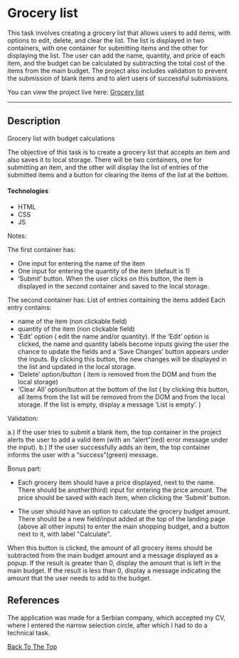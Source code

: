# Grocery list

This task involves creating a grocery list that allows users to add items, with options to edit, delete, and clear the list. The list is displayed in two containers, with one container for submitting items and the other for displaying the list. The user can add the name, quantity, and price of each item, and the budget can be calculated by subtracting the total cost of the items from the main budget. The project also includes validation to prevent the submission of blank items and to alert users of successful submissions.

You can view the project live here:
[Grocery list](https://grocerylist-dusan-project.netlify.app/)

---

## Description

Grocery list with budget calculations

The objective of this task  is to create a grocery list that accepts an item and also saves it to local storage. There will be two containers, one for submitting an item, and the other will display the list of entries of the submitted items and a button for clearing the items of the list at the bottom.

#### Technologies

- HTML
- CSS
- JS

Notes:

The first container has:
- One input for entering the name of the item
- One input for entering the quantity of the item  (default is 1)
- ‘Submit’ button. When the user clicks on this button, the item is displayed in the second container and saved to the local storage. 


The second container has:
List of entries containing the items added
Each entry contains: 
- name of the item (non clickable field)
- quantity of the item (non clickable field)
- ‘Edit’ option ( edit the name and/or quantity). If the ‘Edit’ option is clicked, the name and quantity labels become inputs giving the user the chance to update the fields and a ‘Save Changes’ button appears under the inputs. By clicking this button, the new changes will be displayed in the list and updated in the local storage.
- ‘Delete’ option/button ( item is removed from the DOM and from the local storage)
- ‘Clear All’ option/button at the bottom of the list ( by clicking this button, all items from the list will be removed from the DOM and from the local storage. If the list is empty, display a message ‘List is empty’. )

Validation: 


a.) If the user tries to submit a blank item, the top container in the project alerts the user to add a valid item (with an “alert”(red) error message under the input). 
b.) If the user successfully adds an item, the top container informs the user with a “success”(green) message.


Bonus part: 

- Each grocery item should have a price displayed, next to the name. There should be another(third) input for entering the price amount. The price should be saved with each item, when clicking the ‘Submit’ button.

- The user should have an option to calculate the grocery budget amount. There should be a new field/input added at the top of the landing page (above all other inputs) to enter the main shopping budget, and a button next to it, with label "Calculate".

When this button is clicked, the amount of all grocery items should be subtracted from the main budget amount and a message displayed as a popup.
If the result is greater than 0, display the amount that is left in the main budget.
If the result is less than 0, display a message indicating the amount that the user needs to add to the budget.

## References

The application was made for a Serbian company, which accepted my CV, where I entered the narrow selection circle, after which I had to do a technical task.


[Back To The Top](#grocery-list)
